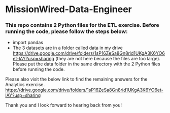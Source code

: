 # MissionWired-Data-Engineer

### This repo contains 2 Python files for the ETL exercise. Before running the code, please follow the steps below:
 - import pandas
 - The 3 datasets are in a folder called data in my drive https://drive.google.com/drive/folders/1sP16ZeSa8Gn8rid1UKgA3K6YO6et-lAY?usp=sharing (they are not here because the files are too large). Please put the data folder in the same directory with the 2 Python files before running the code.
 
 
Please also visit the below link to find the remaining answers for the Analytics exercise. 
https://drive.google.com/drive/folders/1sP16ZeSa8Gn8rid1UKgA3K6YO6et-lAY?usp=sharing


Thank you and I look forward to hearing back from you!
